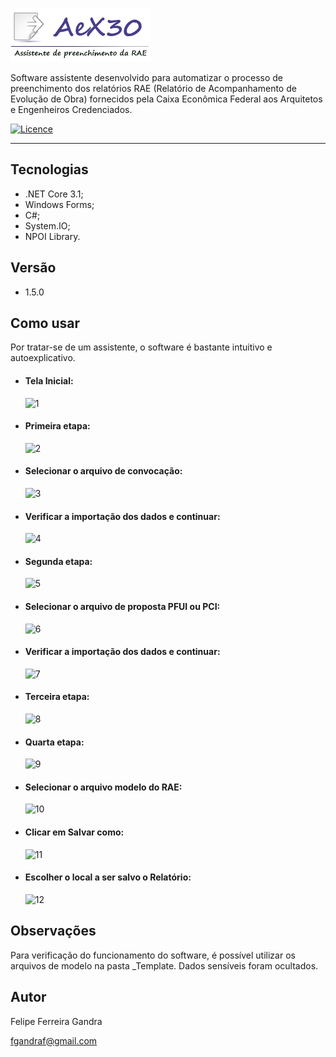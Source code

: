 ![logo](/assets/aex30logo.png)

Software assistente desenvolvido para automatizar o processo de preenchimento dos relatórios RAE (Relatório de Acompanhamento de Evolução de Obra) fornecidos pela Caixa Econômica Federal aos Arquitetos e Engenheiros Credenciados.

[![Licence](https://img.shields.io/github/license/fgandraf/AeX30)](https://github.com/fgandraf/AeX30/blob/master/LICENCE)

---


## Tecnologias
  * .NET Core 3.1;
  * Windows Forms;
  * C#;
  * System.IO;
  * NPOI Library.


## Versão
  * 1.5.0


## Como usar
Por tratar-se de um assistente, o software é bastante intuitivo e autoexplicativo.

  - #### Tela Inicial:
    ![1](https://user-images.githubusercontent.com/41455881/196254033-263c5cda-b76a-4568-a45c-db9fde56e1d2.png)

  - #### Primeira etapa:
    ![2](https://user-images.githubusercontent.com/41455881/196254664-87db47a8-d5cd-4869-9357-f66db8074860.png)

  - #### Selecionar o arquivo de convocação:
    ![3](https://user-images.githubusercontent.com/41455881/196255272-9613c246-1cda-4e04-9ea5-248cad7df1da.png)

  - #### Verificar a importação dos dados e continuar:
    ![4](https://user-images.githubusercontent.com/41455881/196255348-c10f7860-ab9e-44b3-8d3d-bfedfadd1443.png)

  - #### Segunda etapa:
    ![5](https://user-images.githubusercontent.com/41455881/196255395-67ce9ef9-126c-4af2-b546-c52f9969c786.png)

  - #### Selecionar o arquivo de proposta PFUI ou PCI:
    ![6](https://user-images.githubusercontent.com/41455881/196256595-c40d4ae7-be0e-469b-b761-a444a2c74150.png)

  - #### Verificar a importação dos dados e continuar:
    ![7](https://user-images.githubusercontent.com/41455881/196261167-86691b2b-21e5-42dd-99c8-ca80a0e41614.png)

  - #### Terceira etapa:
    ![8](https://user-images.githubusercontent.com/41455881/196256904-2cfba2b9-1c73-44b8-ad6a-2f0f605a449f.png)

  - #### Quarta etapa:
    ![9](https://user-images.githubusercontent.com/41455881/196257087-9ece9a67-05d1-4021-9a8d-bbd2e8c20c65.png)

  - #### Selecionar o arquivo modelo do RAE:
    ![10](https://user-images.githubusercontent.com/41455881/196257311-cd228ac2-e172-4b30-bea1-21eb0eeef646.png)

  - #### Clicar em Salvar como:
    ![11](https://user-images.githubusercontent.com/41455881/196257611-39d08d49-6060-4878-b7b3-19def0c3fa04.png)

  - #### Escolher o local a ser salvo o Relatório:
    ![12](https://user-images.githubusercontent.com/41455881/196261277-4a896934-bcf3-45a7-8923-2a39b2cfe826.png)


## Observações
Para verificação do funcionamento do software, é possível utilizar os arquivos de modelo na pasta _Template. Dados sensíveis foram ocultados.


## Autor
Felipe Ferreira Gandra

fgandraf@gmail.com
